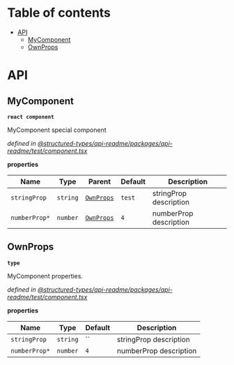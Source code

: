 # Table of contents

-   [API](#api)
    -   [MyComponent](#mycomponent)
    -   [OwnProps](#ownprops)

# API

<api-readme files="./component.tsx"/>

<!-- START-API-README -->

## MyComponent

**`react component`**

MyComponent special component

_defined in [@structured-types/api-readme/packages/api-readme/test/component.tsx](https://github.com/ccontrols/structured-types/tree/master/packages/api-readme/test/component.tsx#L19)_

**properties**

| Name          | Type     | Parent                  | Default | Description            |
| ------------- | -------- | ----------------------- | ------- | ---------------------- |
| `stringProp`  | `string` | [`OwnProps`](#ownprops) | `test`  | stringProp description |
| `numberProp*` | `number` | [`OwnProps`](#ownprops) | `4`     | numberProp description |

## OwnProps

**`type`**

MyComponent properties.

_defined in [@structured-types/api-readme/packages/api-readme/test/component.tsx](https://github.com/ccontrols/structured-types/tree/master/packages/api-readme/test/component.tsx#L5)_

**properties**

| Name          | Type     | Default | Description            |
| ------------- | -------- | ------- | ---------------------- |
| `stringProp`  | `string` | ``      | stringProp description |
| `numberProp*` | `number` | `4`     | numberProp description |

<!-- END-API-README -->
